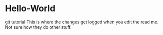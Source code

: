 # Hello-World
git tutorial
This is where the changes get logged when you edit the read me.  Not sure how they do other stuff.
